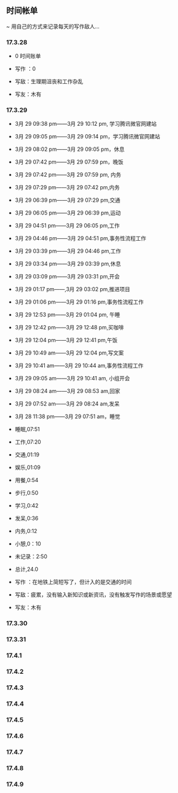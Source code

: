 ## 时间帐单
~ 用自己的方式来记录每天的写作敌人...

### 17.3.28
- 0 时间账单

- 写作 ：0

- 写敌：生理期沮丧和工作杂乱

- 写友：木有


### 17.3.29
- 3月 29 09:38 pm——3月 29 10:12 pm, 学习腾讯微官网建站
- 3月 29 09:05 pm——3月 29 09:14 pm，学习腾讯微官网建站
- 3月 29 08:02 pm——3月 29 09:05 pm，休息
- 3月 29 07:42 pm——3月 29 07:59 pm，晚饭
- 3月 29 07:42 pm——3月 29 07:59 pm, 内务
- 3月 29 07:29 pm——3月 29 07:42 pm,内务
- 3月 29 06:39 pm——3月 29 07:29 pm,交通
- 3月 29 06:05 pm——3月 29 06:39 pm,运动
- 3月 29 04:51 pm——3月 29 06:05 pm,工作
- 3月 29 04:46 pm——3月 29 04:51 pm,事务性流程工作
- 3月 29 03:39 pm——3月 29 04:46 pm,工作 
- 3月 29 03:34 pm——3月 29 03:39 pm,休息
- 3月 29 03:09 pm——3月 29 03:31 pm,开会
- 3月 29 01:17 pm——,3月 29 03:02 pm,推进项目
- 3月 29 01:06 pm——3月 29 01:16 pm,事务性流程工作
- 3月 29 12:53 pm——3月 29 01:04 pm, 午睡
- 3月 29 12:42 pm——3月 29 12:48 pm,买咖啡
- 3月 29 12:04 pm——3月 29 12:41 pm,午饭
- 3月 29 10:49 am——3月 29 12:04 pm,写文案
- 3月 29 10:41 am——3月 29 10:44 am,事务性流程工作
- 3月 29 09:05 am——3月 29 10:41 am, 小组开会
- 3月 29 08:24 am——3月 29 08:53 am,回家
- 3月 29 07:52 am——3月 29 08:24 am,发呆
- 3月 28 11:38 pm——3月 29 07:51 am，睡觉


- 睡眠,07:51
- 工作,07:20
- 交通,01:19
- 娱乐,01:09
- 用餐,0:54
- 步行,0:50
- 学习,0:42
- 发呆,0:36
- 内务,0:12
- 小憩,0：10
- 未记录：2:50
- 总计,24.0 

- 写作 ：在地铁上简短写了，但计入的是交通的时间

- 写敌：疲累，没有输入新知识或新资讯，没有触发写作的场景或愿望

- 写友：木有



### 17.3.30

### 17.3.31

### 17.4.1

### 17.4.2

### 17.4.3

### 17.4.4

### 17.4.5

### 17.4.6

### 17.4.7

### 17.4.8

### 17.4.9
